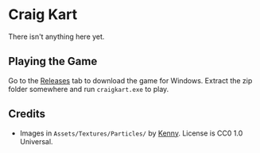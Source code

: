 # Craig Kart
There isn't anything here yet.

## Playing the Game
Go to the [Releases](https://github.com/craigmc08/craigkart/releases) tab to download the game for Windows. Extract the zip folder somewhere and run `craigkart.exe` to play.

## Credits
- Images in `Assets/Textures/Particles/` by [Kenny](https://www.kenney.nl/). License is CC0 1.0 Universal.

